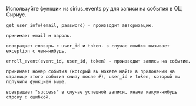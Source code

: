 Используйте функции из sirius_events.py для записи на события в ОЦ Сириус.

```
get_user_info(email, password) - производит авторизацию.

принимает email и пароль.

возвращает словарь с user_id и token. в случае ошибки вызывает exception с чем-нибудь.
```

```
enroll_event(event_id, user_id, token) - производит запись на событие.

принимает номер события (который вы можете найти в приложении на странице этого события снизу после #), user_id и token, который вы получили функцией выше. 

возвращает "success" в случае успешной записи, иначе какую-нибудь строку с ошибкой.
```